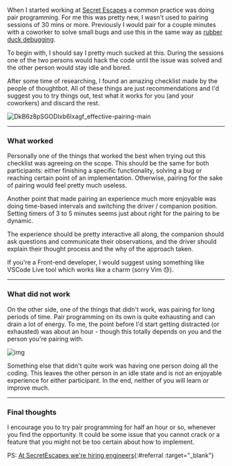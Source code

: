 When I started working at [Secret Escapes](https://secretescapes.com) a common practice was doing pair programming. For me this was pretty new, I wasn't used to pairing sessions of 30 mins or more. Previously I would pair for a couple minutes with a coworker to solve small bugs and use this in the same way as [rubber duck debugging](https://en.wikipedia.org/wiki/Rubber_duck_debugging).

To begin with, I should say I pretty much sucked at this. During the sessions one of the two persons would hack the code until the issue was solved and the other person would stay idle and bored.

After some time of researching, I found an amazing checklist made by the people of thoughtbot. All of these things are just recommendations and I'd suggest you to try things out, test what it works for you (and your coworkers) and discard the rest.

![DkB6z8pSGODIxb6Ixagf_effective-pairing-main](https://images.thoughtbot.com/blog-vellum-image-uploads/DkB6z8pSGODIxb6Ixagf_effective-pairing-main.png)

------

### What worked

Personally one of the things that worked the best when trying out this checklist was agreeing on the scope. This should be the same for both participants: either finishing a specific functionality, solving a bug or reaching certain point of an implementation. Otherwise, pairing for the sake of pairing would feel pretty much useless.

Another point that made pairing an experience much more enjoyable was doing time-based intervals and switching the driver / companion position. Setting timers of 3 to 5 minutes seems just about right for the pairing to be dynamic.

The experience should be pretty interactive all along, the companion should ask questions and communicate their observations, and the driver should explain their thought process and the why of the approach taken.

If you're a Front-end developer, I would suggest using something like VSCode Live tool which works like a charm (sorry Vim 😓).

------



### What did not work

On the other side, one of the things that didn't work, was pairing for long periods of time. Pair programming on its own is quite exhausting and can drain a lot of energy. To me, the point before I'd start getting distracted (or exhausted) was about an hour - though this totally depends on you and the person you're pairing with.

![img](https://d2e111jq13me73.cloudfront.net/sites/default/files/styles/share_link_image_large/public/screenshots/csm-tv/cowboy-bebop-ss1_0.jpg?itok=D290KZY8)

Something else that didn't quite work was having one person doing all the coding. This leaves the other person in an idle state and is not an enjoyable experience for either participant. In the end, neither of you will learn or improve much.



------



### Final thoughts

I encourage you to try pair programming for half an hour or so, whenever you find the opportunity. It could be some issue that you cannot crack or a feature that you might not be too certain about how to implement.



PS: [At SecretEscapes we're hiring engineers](https://careers.secretescapes.com/jobs/){:#referral :target="_blank"}
